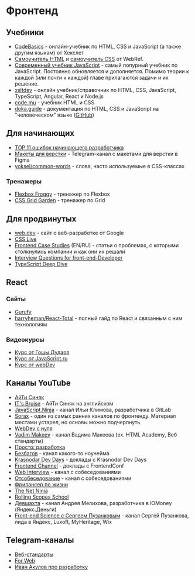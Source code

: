 # Фронтенд

## Учебники

- [CodeBasics](https://ru.code-basics.com) - онлайн-учебник по HTML, CSS и JavaScript (а также другим языкам) от Хекслет
- [Самоучитель HTML](https://webref.ru/course/html-tutorial) и [самоучитель CSS](https://webref.ru/course/css-tutorial) от WebRef.
- [Современный учебник JavaScript](https://learn.javascript.ru/) - самый попурный учебник по JavaScript. Постоянно обновляется и дополняется. Помимо теории к каждой (или почти к каждой) главе прилагаются задачи и их решение.
- [xsltdev](https://xsltdev.ru) - онлайн учебник/справочник по HTML, CSS, JavaScript, TypeScript, Angular, React и Node.js
- [code.mu](http://code.mu/ru/markup/book/prime) - учебник HTML и CSS
- [doka.guide](https://doka.guide) - документация по HTML, CSS и JavaScript на "человеческом" языке ([GitHub](https://github.com/doka-guide/content))

## Для начинающих

- [TOP 11 ошибок начинающего разработчика](https://www.youtube.com/watch?v=e7Dhr6RGJrM)
- [Макеты для верстки](https://t.me/figma2html) - Telegram-канал с макетами для верстки в Figma
- [yoksel/common-words](https://github.com/yoksel/common-words) - слова, часто используемые в CSS-классах

### Тренажеры

- [Flexbox Froggy](https://flexboxfroggy.com) - тренажер по Flexbox
- [CSS Grid Garden](https://cssgridgarden.com) - тренажер по Grid

## Для продвинутых

- [web.dev](https://web.dev) - сайт о веб-разработке от Google
- [CSS Live](https://css-live.ru)
- [Frontend Case Studies](https://github.com/andrew--r/frontend-case-studies) (EN/RU) - статьи о проблемах, с которыми столкнулись компании и как они их решали 
- [Interview Questions for front-end-Developer](http://www.thatjsdude.com/interview/)
- [TypeScript Deep Dive](https://basarat.gitbook.io/typescript)

## React

### Сайты

- [Gurufy](https://gurufy.dev)
- [harryheman/React-Total](https://github.com/harryheman/React-Total) - полный гайд по React и связанным с ним технологиям

### Видеокурсы

- [Курс от Гошы Дударя](https://www.youtube.com/playlist?list=PL0lO_mIqDDFWhkCEMnLsBP51K7o78dbAJ)
- [Курс от JavaScript.ru](https://www.youtube.com/playlist?list=PLDyvV36pndZEz2unvD0a2Spv7RehBrpDO)
- [Курс от webDev](https://www.youtube.com/playlist?list=PLNkWIWHIRwMHC8qUfTzfxPuGrz4o9tmeE)

## Каналы YouTube

- [АйТи Синяк](https://www.youtube.com/channel/UClgj-KWiNaOo9H1rz1ISO6Q)
- [IT's Bruise](https://www.youtube.com/channel/UCxmwNWXYWiNMXWy3VRmfEkw) - АйТи Синяк на английском
- [JavaScript.Ninja](https://www.youtube.com/c/JavascriptNinja) - канал Ильи Климова, разработчика в GitLab
- [Sorax](https://www.youtube.com/c/artsorax) - один из самых ранних каналов по фронтенду. Материал местами устарел, но основы можно подчерпнуть
- [WebDev с нуля](https://www.youtube.com/c/itgid)
- [Vadim Makeev](https://www.youtube.com/c/pepelsbey) - канал Вадима Макеева (ex. HTML Academy, Веб стандарты)
- [Просто: разработка](https://www.youtube.com/c/%D0%9F%D1%80%D0%BE%D1%81%D1%82%D0%BE%D1%80%D0%B0%D0%B7%D1%80%D0%B0%D0%B1%D0%BE%D1%82%D0%BA%D0%B0)
- [Безбагов](https://www.youtube.com/c/%D0%91%D0%B5%D0%B7%D0%B1%D0%B0%D0%B3%D0%BE%D0%B2) - канал какого-то ноунейма
- [Krasnodar Dev Days](https://www.youtube.com/c/krddevdays) - доклады с Krasnodar Dev Days
- [Frontend Channel](https://www.youtube.com/c/FrontendChannel) - доклады с FrontendConf
- [Web Interview](https://www.youtube.com/c/WebInterview) - канал с собеседованиями
- [Отсобеседование](https://www.youtube.com/channel/UChpkp-Gr6_TEefYvKbV74bw) - канал с собеседованиями
- [Фрилансер по жизни](https://www.youtube.com/c/FreelancerLifeStyle)
- [The Net Ninja](https://www.youtube.com/c/TheNetNinja)
- [Rolling Scopes School](https://www.youtube.com/c/RollingScopesSchool)
- [Девшахта](https://www.youtube.com/c/devschacht) - канал Андрея Мелихова, разработчика в ЮMoney (Яндекс.Деньги)
- [Front-end Science c Сергеем Пузанковым](https://www.youtube.com/channel/UCmI5YBB9KJ0xLtFtgBX8rfw) - канал Сергей Пузанкова, лида в Яндекс, Luxoft, MyHeritage, Wix

## Telegram-каналы

- [Веб-стандарты](https://t.me/webstandards_ru)
- [For Web](https://t.me/forwebdev)
- [Иван Акулов про разработку](https://t.me/iamakulov_channel)
